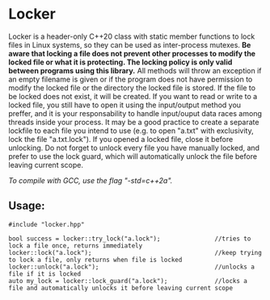 # Locker

Locker is a header-only C++20 class with static member functions to lock files in Linux systems, so they can be used as inter-process mutexes. **Be aware that locking a file does not prevent other processes to modify the locked file or what it is protecting. The locking policy is only valid between programs using this library.** All methods will throw an exception if an empty filename is given or if the program does not have permission to modify the locked file or the directory the locked file is stored. If the file to be locked does not exist, it will be created. If you want to read or write to a locked file, you still have to open it using the input/output method you preffer, and it is your responsability to handle input/ouput data races among threads inside your process. It may be a good practice to create a separate lockfile to each file you intend to use (e.g. to open "a.txt" with exclusivity, lock the file "a.txt.lock"). If you opened a locked file, close it before unlocking. Do not forget to unlock every file you have manually locked, and prefer to use the lock guard, which will automatically unlock the file before leaving current scope.

*To compile with GCC, use the flag "-std=c++2a".*

## Usage:

    #include "locker.hpp"

    bool success = locker::try_lock("a.lock");               //tries to lock a file once, returns immediately
    locker::lock("a.lock");                                  //keep trying to lock a file, only returns when file is locked
    locker::unlock("a.lock");                                //unlocks a file if it is locked
    auto my_lock = locker::lock_guard("a.lock");             //locks a file and automatically unlocks it before leaving current scope
